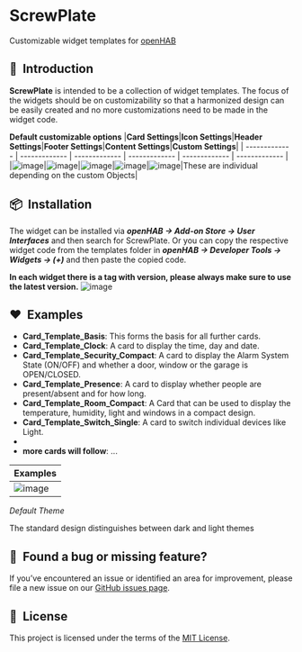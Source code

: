 # ScrewPlate #
Customizable widget templates for [openHAB](https://www.openhab.org/)

## 🚀&nbsp; Introduction
**ScrewPlate** is intended to be a collection of widget templates. The focus of the widgets should be on customizability so that a harmonized design can be easily created and no more customizations need to be made in the widget code.

**Default customizable options**
|**Card Settings**|**Icon Settings**|**Header Settings**|**Footer Settings**|**Content Settings**|**Custom Settings**|
| ------------- | ------------- | ------------- | ------------- | ------------- | ------------- |
|![image](https://github.com/user-attachments/assets/0aacc9ed-8857-4828-8056-99de0ccb2a0c)|![image](https://github.com/user-attachments/assets/afe4ff15-38a6-4263-9b86-6c9813b1ac49)|![image](https://github.com/user-attachments/assets/22482736-f67d-45d1-9df2-24e8e502e462)|![image](https://github.com/user-attachments/assets/a608257e-52f8-4787-b306-4a33f66d9641)|![image](https://github.com/user-attachments/assets/f6156b78-f221-46a2-a14c-76eff256faa5)|These are individual depending on the custom Objects|





## 📦&nbsp; Installation
The widget can be installed via ***openHAB -> Add-on Store -> User Interfaces*** and then search for ScrewPlate. Or you can copy the respective widget code from the templates folder in ***openHAB -> Developer Tools -> Widgets -> (+)*** and then paste the copied code.

**In each widget there is a tag with version, please always make sure to use the latest version.**
![image](https://github.com/user-attachments/assets/0552a4e9-1700-4567-8469-b9d5efd6f5cc)

## ❤️&nbsp;  Examples
- **Card_Template_Basis**: This forms the basis for all further cards.
- **Card_Template_Clock**: A card to display the time, day and date.
- **Card_Template_Security_Compact**: A card to display the Alarm System State (ON/OFF) and whether a door, window or the garage is OPEN/CLOSED.
- **Card_Template_Presence**: A card to display whether people are present/absent and for how long.
- **Card_Template_Room_Compact**: A Card that can be used to display the temperature, humidity, light and windows in a compact design.
- **Card_Template_Switch_Single**: A card to switch individual devices like Light.
- 
- **more cards will follow**: ...
  
|**Examples**|
| ------------- |
|![image](https://github.com/user-attachments/assets/23f7e0f7-c8af-43a9-802d-f096714b26ce)|


*Default Theme*

The standard design distinguishes between dark and light themes

## 🤝&nbsp; Found a bug or missing feature?
If you’ve encountered an issue or identified an area for improvement, please file a new issue on our [GitHub issues page](https://github.com/DrScr3w/ScrewPlate/issues).

## 📜&nbsp; License
This project is licensed under the terms of the [MIT License](LICENSE).
